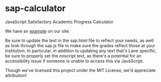 sap-calculator
==============

JavaScript Satisfactory Academic Progress Calculator

We have an [example](http://www.lanecc.edu/finaid/sap-calculator) on our site.

Be sure to update the text in the sap.html file to reflect your needs, as well as look through the sap.js file to make sure the grades reflect those at your institution. In particular, in addition to updating any text that's Lane specific, be sure to properly set the noscript text, as there's a potential for an accessibility issue if someone is unable to access this via JavaScript.

Though we've licensed this project under the MIT License, we'd appreciate attribution!